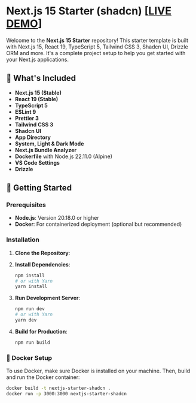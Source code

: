 # Next.js 15 Starter (shadcn) [[LIVE DEMO]( )]


Welcome to the **Next.js 15 Starter** repository! This starter template is built with Next.js 15, React 19, TypeScript 5, Tailwind CSS 3, Shadcn UI, Drizzle ORM and more. It's a complete project setup to help you get started with your Next.js applications.


## 🚀 What's Included

- **Next.js 15 (Stable)**
- **React 19 (Stable)**
- **TypeScript 5**
- **ESLint 9**
- **Prettier 3**
- **Tailwind CSS 3**
- **Shadcn UI**
- **App Directory**
- **System, Light & Dark Mode**
- **Next.js Bundle Analyzer**
- **Dockerfile** with Node.js 22.11.0 (Alpine)
- **VS Code Settings**
- **Drizzle**


## 🏁 Getting Started

### Prerequisites

- **Node.js**: Version 20.18.0 or higher
- **Docker**: For containerized deployment (optional but recommended)

### Installation

1. **Clone the Repository**:


2. **Install Dependencies**:
    ```bash
    npm install
    # or with Yarn
    yarn install
    ```

3. **Run Development Server**:
    ```bash
    npm run dev
    # or with Yarn
    yarn dev
    ```

4. **Build for Production**:
    ```bash
    npm run build
    ```

### 🐳 Docker Setup

To use Docker, make sure Docker is installed on your machine. Then, build and run the Docker container:

```bash
docker build -t nextjs-starter-shadcn .
docker run -p 3000:3000 nextjs-starter-shadcn
```


